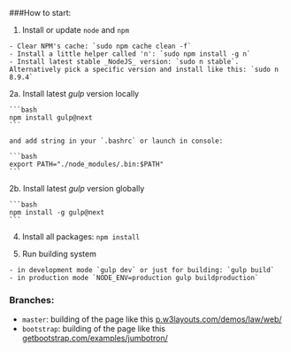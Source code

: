 ###How to start:

  1. Install or update `node` and `npm`

    - Clear NPM's cache: `sudo npm cache clean -f`
    - Install a little helper called 'n': `sudo npm install -g n`
    - Install latest stable _NodeJS_ version: `sudo n stable`. Alternatively pick a specific version and install like this: `sudo n 8.9.4`

  2a. Install latest _gulp_ version locally

    ```bash
    npm install gulp@next
    ```

    and add string in your `.bashrc` or launch in console:

    ```bash
    export PATH="./node_modules/.bin:$PATH"
    ```
  2b. Install latest _gulp_ version globally

    ```bash
    npm install -g gulp@next
    ```

  4. Install all packages: `npm install`

  5. Run building system

    - in development mode `gulp dev` or just for building: `gulp build`
    - in production mode `NODE_ENV=production gulp buildproduction`

### Branches:

  - `master`: building of the page like this [p.w3layouts.com/demos/law/web/](https://p.w3layouts.com/demos/law/web/)
  - `bootstrap`: building of the page like this [getbootstrap.com/examples/jumbotron/](http://getbootstrap.com/examples/jumbotron/)